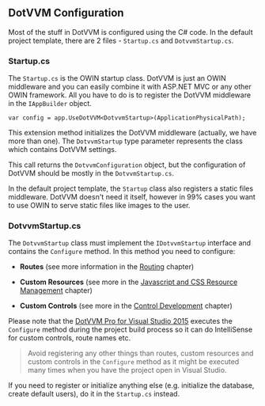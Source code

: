 ## DotVVM Configuration

Most of the stuff in DotVVM is configured using the C# code. In the default project template, there are 2 files - `Startup.cs` and `DotvvmStartup.cs`. 

### Startup.cs

The `Startup.cs` is the OWIN startup class. DotVVM is just an OWIN middleware and you can easily combine it with ASP.NET MVC or any other OWIN framework.
All you have to do is to register the DotVVM middleware in the `IAppBuilder` object.

```CSHARP
var config = app.UseDotVVM<DotvvmStartup>(ApplicationPhysicalPath);
```

This extension method initializes the DotVVM middleware (actually, we have more than one). The `DotvvmStartup` type parameter represents the class which contains
DotVVM settings. 

This call returns the `DotvvmConfiguration` object, but the configuration of DotVVM should be mostly in the `DotvvmStartup.cs`.

In the default project template, the `Startup` class also registers a static files middleware. DotVVM doesn't need it itself, however in 99% cases you want to use OWIN to serve 
static files like images to the user.

### DotvvmStartup.cs

The `DotvvmStartup` class must implement the `IDotvvmStartup` interface and contains the `Configure` method. In this method you need to configure:

+ **Routes** (see more information in the [Routing](/docs/tutorials/basics-routing/{branch}) chapter)

+ **Custom Resources** (see more in the [Javascript and CSS Resource Management](/docs/tutorials/basics-javascript-and-css/{branch}) chapter)

+ **Custom Controls** (see more in the [Control Development](/docs/tutorials/control-development-introduction/{branch}) chapter)

Please note that the [DotVVM Pro for Visual Studio 2015](/products/dotvvm-pro-for-vs-2015) executes the `Configure` method during the project build process so it can
do IntelliSense for custom controls, route names etc. 

>Avoid registering any other things than routes, custom resources and custom controls in the `Configure` method as it might be executed many times 
>when you have the project open in Visual Studio.

If you need to register or initialize anything else (e.g. initialize the database, create default users), do it in the `Startup.cs` instead.
